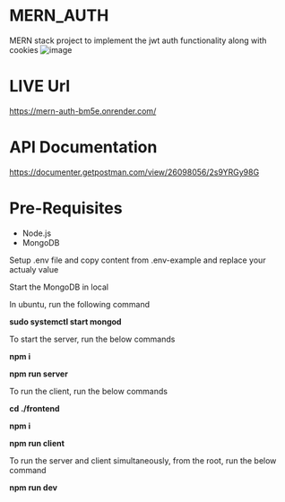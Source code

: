 # MERN_AUTH
MERN stack project to implement the jwt auth functionality along with cookies
![image](https://github.com/bhuvan2205/MERN_AUTH/assets/56767330/9e1756ec-db3b-44de-ab53-0bcceb33ea4c)

# LIVE Url
https://mern-auth-bm5e.onrender.com/

# API Documentation

https://documenter.getpostman.com/view/26098056/2s9YRGy98G

# Pre-Requisites

* Node.js
* MongoDB

Setup .env file and copy content from .env-example and replace your actualy value

Start the MongoDB in local

In ubuntu, run the following command
 
**sudo systemctl start mongod**

 To start the server, run the below commands
 
**npm i**
 
**npm run server**
 

 To run the client, run the below commands
 
**cd ./frontend**
 
**npm i**
 
**npm run client**
 
 
 To run the server and client simultaneously, from the root, run the below command 
 
**npm run dev**
